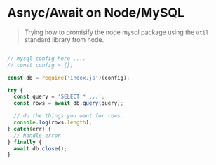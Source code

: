 # Asnyc/Await on Node/MySQL

> Trying how to promisify the node mysql package using the `util` standard library from node.

```js

// mysql config here ....
// const config = {};

const db = require('index.js')(config);

try {
  const query = 'SELECT * ...';
  const rows = await db.query(query);

  // do the things you want for rows.
  console.log(rows.length);
} catch(err) {
  // handle error
} finally {
  await db.close();
}
```

